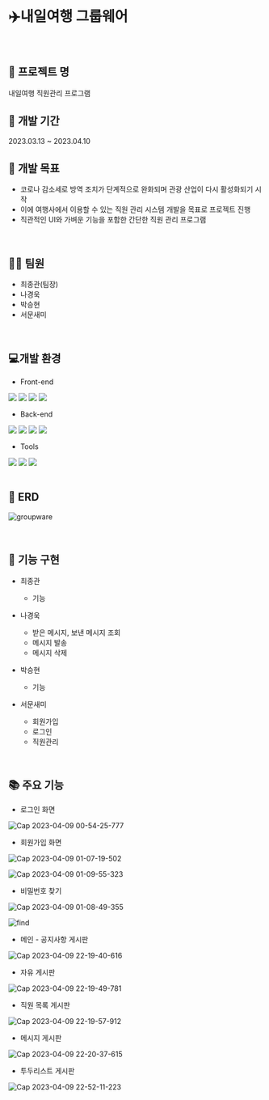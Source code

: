 # ✈️내일여행 그룹웨어 <br>

<br>

## 📂 프로젝트 명
내일여행 직원관리 프로그램

## 📅 개발 기간
2023.03.13 ~ 2023.04.10

## 📌 개발 목표
* 코로나 감소세로 방역 조치가 단계적으로 완화되며 관광 산업이 다시 활성화되기 시작
* 이에 여행사에서 이용할 수 있는 직원 관리 시스템 개발을 목표로 프로젝트 진행
* 직관적인 UI와 가벼운 기능을 포함한 간단한 직원 관리 프로그램

<br>

## 🧑‍💻 팀원

* 최종관(팀장)
* 나경욱
* 박승현
* 서문새미

<br>

## 💻개발 환경
* Front-end
<div>
<img src="https://img.shields.io/badge/HTML-E34F26?style=flat-square&logo=HTML5&logoColor=white"/>
<img src="https://img.shields.io/badge/CSS-1572B6?style=flat-square&logo=CSS3&logoColor=white"/>
<img src="https://img.shields.io/badge/JavaScript-F7DF1E?style=flat-square&logo=JavaScript&logoColor=white"/>
<img src="https://img.shields.io/badge/jquery-0769AD?style=flat-square&logo=jquery&logoColor=white"/>
</div>


* Back-end
<div>
<img src="https://img.shields.io/badge/Java-007396?style=flat-square&logo=java&logoColor=white"/>
<img src="https://img.shields.io/badge/springboot-6DB33F?style=flat-square&logo=springboot&logoColor=white"/>
<img src="https://img.shields.io/badge/mysql-4479A1?style=flat-square&logo=mysql&logoColor=white"/>
<img src="https://img.shields.io/badge/apachetomcat-F8DC75?style=flat-square&logo=apachetomcat&logoColor=white"/>
</div>


* Tools
<div>
<img src="https://img.shields.io/badge/git-F05032?style=flat-square&logo=git&logoColor=white"/>
<img src="https://img.shields.io/badge/spring-6DB33F?style=flat-square&logo=spring&logoColor=white"/>
<img src="https://img.shields.io/badge/visualstudiocode-5C2D91?style=flat-square&logo=visualstudiocode&logoColor=white"/>
</div>

<br>

## 💾 ERD

![groupware](https://user-images.githubusercontent.com/122348810/230769641-608ae525-ddde-4a62-b65c-928caf03ac77.png)

<br>

## 📄 기능 구현

* 최종관
  * 기능
  
* 나경욱
  * 받은 메시지, 보낸 메시지 조회
  * 메시지 발송
  * 메시지 삭제

* 박승현
  * 기능

* 서문새미
  * 회원가입
  * 로그인
  * 직원관리

<br>

## 📚 주요 기능

* 로그인 화면

![Cap 2023-04-09 00-54-25-777](https://user-images.githubusercontent.com/122348810/230769709-64be4043-d84c-47f3-bc5d-7f286d0df048.jpg)

* 회원가입 화면

![Cap 2023-04-09 01-07-19-502](https://user-images.githubusercontent.com/122348810/230769753-3fe25f2a-a85d-4c8c-b7f2-a3e25b360e1a.jpg)

![Cap 2023-04-09 01-09-55-323](https://user-images.githubusercontent.com/122348810/230769771-b3446937-7ead-41a0-bf78-92934c39d6d1.jpg)

* 비밀번호 찾기

![Cap 2023-04-09 01-08-49-355](https://user-images.githubusercontent.com/122348810/230769782-a982c465-c770-4559-9eea-44fbf12208f1.jpg)

![find](https://user-images.githubusercontent.com/122348810/230769788-b64509f9-4c50-41ad-ac2f-9a082bf1f07e.jpg)

* 메인 - 공지사항 게시판

![Cap 2023-04-09 22-19-40-616](https://user-images.githubusercontent.com/122348810/230775694-dbb97a70-86ad-400d-8884-6f1020611478.jpg)

* 자유 게시판

![Cap 2023-04-09 22-19-49-781](https://user-images.githubusercontent.com/122348810/230775792-b2e980e7-c5a4-4657-beba-1448c40fedbe.jpg)

* 직원 목록 게시판

![Cap 2023-04-09 22-19-57-912](https://user-images.githubusercontent.com/122348810/230775816-149b448b-0cf5-4e06-8907-29733f4099bf.jpg)

* 메시지 게시판

![Cap 2023-04-09 22-20-37-615](https://user-images.githubusercontent.com/122348810/230777943-eb7e2cb8-f0d8-4842-af1a-ca26dcc7145a.png)

* 투두리스트 게시판

![Cap 2023-04-09 22-52-11-223](https://user-images.githubusercontent.com/122348810/230777901-4c8e4af3-5eb7-4795-80a7-910fbe6b36a1.jpg)

